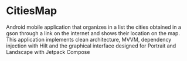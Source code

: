 # CitiesMap
Android mobile application that organizes in a list the cities obtained in a gson through a link on the internet and shows their location on the map.  This application implements clean architecture, MVVM, dependency injection with Hilt and the graphical interface designed for Portrait and Landscape with Jetpack Compose
